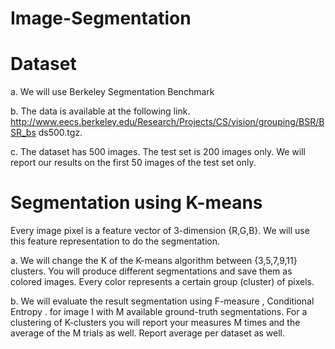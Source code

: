 # Image-Segmentation

# Dataset
a. We will use Berkeley Segmentation Benchmark

b. The data is available at the following link.
http://www.eecs.berkeley.edu/Research/Projects/CS/vision/grouping/BSR/BSR_bs
ds500.tgz.

c. The dataset has 500 images. The test set is 200 images only. We will report our
results on the first 50 images of the test set only.

# Segmentation using K-means
Every image pixel is a feature vector of 3-dimension {R,G,B}. We will use this feature
representation to do the segmentation.

a. We will change the K of the K-means algorithm between {3,5,7,9,11} clusters.
You will produce different segmentations and save them as colored images. Every
color represents a certain group (cluster) of pixels.

b. We will evaluate the result segmentation using F-measure , Conditional Entropy .
for image I with M available ground-truth segmentations. For a clustering of
K-clusters you will report your measures M times and the average of the M trials
as well. Report average per dataset as well.

